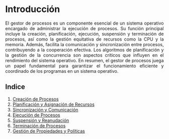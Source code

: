 # Introducción
<div style="text-align: justify;">
El gestor de procesos es un componente esencial de un sistema operativo encargado de administrar la ejecución de procesos. Su función principal incluye la creación, planificación, ejecución, suspensión y terminación de procesos, así como la gestión equitativa de recursos como la CPU y la memoria. Además, facilita la comunicación y sincronización entre procesos, contribuyendo a la cooperación efectiva. Los algoritmos de planificación y la gestión de la concurrencia son aspectos críticos que influyen en el rendimiento del sistema operativo. En resumen, el gestor de procesos juega un papel fundamental para garantizar el funcionamiento eficiente y coordinado de los programas en un sistema operativo.
</div>

## Indice
1. [Creación de Procesos](02_creacion_de_procesos.md)
2. [Planificación y Asignación de Recursos](03_planificacion_y_asignacion_de_recursos.md)
3. [Sincronización y Comunicación](04_sincronicacion_y_comunicacion.md)
5. [Ejecución de Procesos](05_ejecucion_de_procesos.md)
4. [Suspensión y Reanudación](06_suspension_y_reanudacion.md)
5. [Terminación de Procesos](07_terminacion_de_procesos.md)
6. [Gestión de Propiedades y Políticas](08_gestion_de_propiedades_y_politicas.md)
<br>
